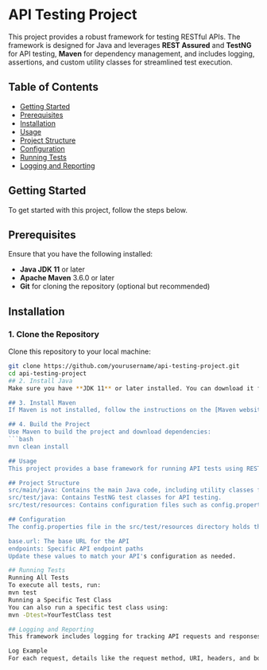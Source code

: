 # API Testing Project

This project provides a robust framework for testing RESTful APIs. The framework is designed for Java and leverages **REST Assured** and **TestNG** for API testing, **Maven** for dependency management, and includes logging, assertions, and custom utility classes for streamlined test execution.

## Table of Contents
- [Getting Started](#getting-started)
- [Prerequisites](#prerequisites)
- [Installation](#installation)
- [Usage](#usage)
- [Project Structure](#project-structure)
- [Configuration](#configuration)
- [Running Tests](#running-tests)
- [Logging and Reporting](#logging-and-reporting)


## Getting Started

To get started with this project, follow the steps below.

## Prerequisites

Ensure that you have the following installed:
- **Java JDK 11** or later
- **Apache Maven** 3.6.0 or later
- **Git** for cloning the repository (optional but recommended)

## Installation

### 1. Clone the Repository
Clone this repository to your local machine:
```bash
git clone https://github.com/yourusername/api-testing-project.git
cd api-testing-project
## 2. Install Java
Make sure you have **JDK 11** or later installed. You can download it from [Oracle's official website](https://www.oracle.com/java/technologies/javase-downloads.html) or [OpenJDK](https://openjdk.java.net/).

## 3. Install Maven
If Maven is not installed, follow the instructions on the [Maven website](https://maven.apache.org/install.html).

## 4. Build the Project
Use Maven to build the project and download dependencies:
```bash
mvn clean install

## Usage
This project provides a base framework for running API tests using REST Assured and TestNG. Tests are located in the src/test/java directory.

## Project Structure
src/main/java: Contains the main Java code, including utility classes for logging, API requests, and configurations.
src/test/java: Contains TestNG test classes for API testing.
src/test/resources: Contains configuration files such as config.properties.

## Configuration
The config.properties file in the src/test/resources directory holds the configuration parameters:

base.url: The base URL for the API
endpoints: Specific API endpoint paths
Update these values to match your API's configuration as needed.

## Running Tests
Running All Tests
To execute all tests, run:
mvn test
Running a Specific Test Class
You can also run a specific test class using:
mvn -Dtest=YourTestClass test

## Logging and Reporting
This framework includes logging for tracking API requests and responses. Logs can be found in the logs directory after running tests. TestNG provides a report in target/surefire-reports, detailing test results.

Log Example
For each request, details like the request method, URI, headers, and body are logged. Each response logs the status code, headers, and body content, which helps in debugging.


